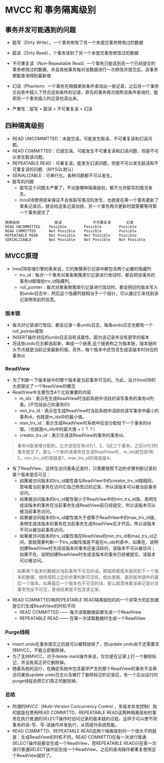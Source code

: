 # MVCC 和 事务隔离级别
## 事务并发可能遇到的问题
- 脏写（Dirty Write），一个事务修改了另一个未提交事务修改过的数据
- 脏读（Dirty Read），个事务读到了另一个未提交事务修改过的数据
- 不可重复读（Non-Repeatable Read）一个事务只能读到另一个已经提交的事务修改过的数据，并且其他事务每对该数据进行一次修改并提交后，该事务都能查询得到最新值
- 幻读（Phantom）一个事务先根据某些条件查询出一些记录，之后另一个事务又向表中插入了符合这些条件的记录，原先的事务再次按照该条件查询时，能把另一个事务插入的记录也读出来。

- 严重性：脏写 > 脏读 > 不可重复读 > 幻读

## 四种隔离级别
- READ UNCOMMITTED：未提交读。可能发生脏读、不可重复读和幻读问题。
- READ COMMITTED：已提交读。可能发生不可重复读和幻读问题，但是不可以发生脏读问题。
- REPEATABLE READ：可重复读。能发生幻读问题，但是不可以发生脏读和不可重复读的问题.（MYSQL默认）
- SERIALIZABLE：可串行化。各种问题都不可以发生。
- 脏写的问题
    - 脏写这个问题太严重了，不论是哪种隔离级别，都不允许脏写的情况发生。
    - InnoDB使用锁来保证不会有脏写情况的发生，也就是在第一个事务更新了某条记录后，就会给这条记录加锁，另一个事务再次更新时就需要等待第一个事务提交了

```
隔离级别	            脏读	            不可重复读	    幻读
READ UNCOMMITTED	Possible	    Possible	    Possible
READ COMMITTED	    Not Possible	Possible	    Possible
REPEATABLE READ	    Not Possible	Not Possible	Possible
SERIALIZABLE	    Not Possible	Not Possible	Not Possible
```

## MVCC原理
- InnoDB存储引擎的表来说，它的聚簇索引记录中都包含两个必要的隐藏列
    - trx_id：每次一个事务对某条聚簇索引记录进行改动时，都会把该事务的事务id赋值给trx_id隐藏列。
    - roll_pointer：每次对某条聚簇索引记录进行改动时，都会把旧的版本写入到undo日志中，然后这个隐藏列就相当于一个指针，可以通过它来找到该记录修改前的信息。

### 版本链
- 每次对记录进行改动，都会记录一条undo日志，每条undo日志也都有一个roll_pointer属性
- INSERT操作对应的undo日志没有该属性，因为该记录并没有更早的版本
- 将这些undo日志都连起来，串成一个链表,这个链表称之为版本链，版本链的头节点就是当前记录最新的值。另外，每个版本中还包含生成该版本时对应的事务id

### ReadView
- 为了判断一下版本链中的哪个版本是当前事务可见的。为此，设计InnoDB的大叔提出了一个ReadView的概念
- ReadView中主要包含4个比较重要的内容
    - m_ids：表示在生成ReadView时当前系统中活跃的读写事务的事务id列表。(不包括自己的事务ID)
    - min_trx_id：表示在生成ReadView时当前系统中活跃的读写事务中最小的事务id，也就是m_ids中的最小值。
    - max_trx_id：表示生成ReadView时系统中应该分配给下一个事务的id值。（也就是m_ids中的最大值 + 1 ？？）
    - creator_trx_id：表示生成该ReadView的事务的事务id。
> 事务id是递增分配的。比方说现在有id为1，2，3这三个事务，之后id为3的事务提交了。那么一个新的读事务在生成ReadView时，m_ids就包括1和2，min_trx_id的值就是1，max_trx_id的值就是4。

- 有了ReadView，这样在访问某条记录时，只需要按照下边的步骤判断记录的某个版本是否可见：
    - 如果被访问版本的trx_id属性值与ReadView中的creator_trx_id值相同，意味着当前事务在访问它自己修改过的记录，所以该版本可以被当前事务访问。
    - 如果被访问版本的trx_id属性值小于ReadView中的min_trx_id值，表明生成该版本的事务在当前事务生成ReadView前已经提交，所以该版本可以被当前事务访问。
    - 如果被访问版本的trx_id属性值大于或等于ReadView中的max_trx_id值，表明生成该版本的事务在当前事务生成ReadView后才开启，所以该版本不可以被当前事务访问。
    - 如果被访问版本的trx_id属性值在ReadView的min_trx_id和max_trx_id之间，那就需要判断一下trx_id属性值是不是在m_ids列表中，如果在，说明创建ReadView时生成该版本的事务还是活跃的，该版本不可以被访问；如果不在，说明创建ReadView时生成该版本的事务已经被提交，该版本可以被访问。
    
> 如果某个版本的数据对当前事务不可见的话，那就顺着版本链找到下一个版本的数据，继续按照上边的步骤判断可见性，依此类推，直到版本链中的最后一个版本。如果最后一个版本也不可见的话，那么就意味着该条记录对该事务完全不可见，查询结果就不包含该记录。

- READ COMMITTED和REPEATABLE READ隔离级别的的一个非常大的区别就是它们生成ReadView的时机不同
    - READ COMMITTED —— 每次读取数据前都生成一个ReadView
    - REPEATABLE READ —— 在第一次读取数据时生成一个ReadView

### Purge线程
- insert undo在事务提交之后就可以被释放掉了，而update undo由于还需要支持MVCC，不能立即删除掉。
- 为了支持MVCC，对于delete mark操作来说，仅仅是在记录上打一个删除标记，并没有真正将它删除掉。
- 随着系统的运行，在确定系统中包含最早产生的那个ReadView的事务不会再访问某些update undo日志以及被打了删除标记的记录后，有一个后台运行的purge线程会把它们真正的删除掉。

  
### 总结
- 所谓的MVCC（Multi-Version Concurrency Control ，多版本并发控制）指的就是在使用READ COMMITTD、REPEATABLE READ这两种隔离级别的事务在执行普通的SELECT操作时访问记录的版本链的过程，这样子可以使不同事务的读-写、写-读操作并发执行，从而提升系统性能。
- READ COMMITTD、REPEATABLE READ这两个隔离级别的一个很大不同就是：生成ReadView的时机不同，READ COMMITTD在每一次进行普通SELECT操作前都会生成一个ReadView，而REPEATABLE READ只在第一次进行普通SELECT操作前生成一个ReadView，之后的查询操作都重复使用这个ReadView就好了。
